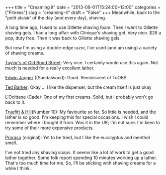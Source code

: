 +++
title = "Creaming it"
date = "2013-06-01T15:24:00+12:00"
categories = ["Fitness"]
slug = "creaming-it"
draft = "False"
+++
Meanwhile, back to the "petit plaisir' of the day (and every day), shaving.

A long time ago, I used to use Gillette shaving foam. Then I went to Gillette
shaving gels. I had a long affair with Clinique's shaving gel.  Very nice. $28
a pop, duty free. Then it was back to Gillette shaving gels.

But now I'm using a double-edge razor, I've used (and am using) a variety of
shaving creams.

[Taylor's of Old Bond Street](http://www.tayloroldbondst.co.uk/): Very nice. I
certainly would use this again. Not much is needed for a really excellent
lather.

[Edwin Jagger](http://www.edwinjagger.co.uk/) ((Sandalwood): Good.  Reminiscent
of ToOBS

[Ted Barker](http://www.tedbaker.com): Okay ... I like the dispenser, but the
cream itself is just okay

L'Ocittane (Cade): One of my first creams. Solid, but I probably won't go back
to it.

[Truefitt & Hill](http://www.truefittandhill.co.uk)(Number 10): My faviourite
so far. So little is needed, and the lather is so good. I'm keeping this for
special occasions. I wish I could remember where I bought it from. Was it in
the UK; I'm not sure. I'm keen to try some of their more expensive products.

[Proraso](http://www.proraso.it/) (original): Yet to be tried, but I like the
eucalyptus and menthol smell.

I've not tried any shaving soaps. It seems like a lot of work to get a good
lather together. Some folk report spending 10 minutes working up a lather.
That's too much time for me. So, I'll be sticking with shaving creams for a
while I think.

